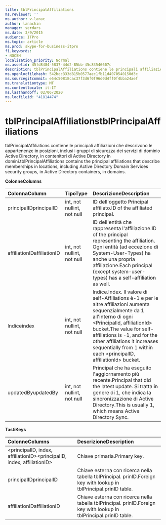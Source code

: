 ```yaml
---
title: tblPrincipalAffiliations
ms.reviewer: ''
ms.author: v-lanac
author: lanachin
manager: serdars
ms.date: 3/9/2015
audience: ITPro
ms.topic: article
ms.prod: skype-for-business-itpro
f1.keywords:
- NOCSH
localization_priority: Normal
ms.assetid: 45fd8484-5837-44d2-85bb-45c83546607c
description: tblPrincipalAffiliations contiene le principali affiliazioni che descrivono le appartenenze in posizioni, inclusi i gruppi di sicurezza dei servizi di dominio Active Directory, in contenitori di Active Directory in domini.
ms.openlocfilehash: 542bcc333d815b0577aec1fb11d4070540150d3c
ms.sourcegitcommit: e64c50818cac37f3d6f0f96d0d4ff0f4bba24aef
ms.translationtype: MT
ms.contentlocale: it-IT
ms.lasthandoff: 02/06/2020
ms.locfileid: "41814474"
---
```

# <a name="tblprincipalaffiliations"></a><span data-ttu-id="90a7b-103">tblPrincipalAffiliations</span><span class="sxs-lookup"><span data-stu-id="90a7b-103">tblPrincipalAffiliations</span></span>
 
<span data-ttu-id="90a7b-104">tblPrincipalAffiliations contiene le principali affiliazioni che descrivono le appartenenze in posizioni, inclusi i gruppi di sicurezza dei servizi di dominio Active Directory, in contenitori di Active Directory in domini.</span><span class="sxs-lookup"><span data-stu-id="90a7b-104">tblPrincipalAffiliations contains the principal affiliations that describe memberships in locations, including Active Directory Domain Services security groups, in Active Directory containers, in domains.</span></span>
  
<span data-ttu-id="90a7b-105">**Colonne**</span><span class="sxs-lookup"><span data-stu-id="90a7b-105">**Columns**</span></span>

|<span data-ttu-id="90a7b-106">**Colonna**</span><span class="sxs-lookup"><span data-stu-id="90a7b-106">**Column**</span></span>|<span data-ttu-id="90a7b-107">**Tipo**</span><span class="sxs-lookup"><span data-stu-id="90a7b-107">**Type**</span></span>|<span data-ttu-id="90a7b-108">**Descrizione**</span><span class="sxs-lookup"><span data-stu-id="90a7b-108">**Description**</span></span>|
|:-----|:-----|:-----|
|<span data-ttu-id="90a7b-109">principalID</span><span class="sxs-lookup"><span data-stu-id="90a7b-109">principalID</span></span>  <br/> |<span data-ttu-id="90a7b-110">int, not null</span><span class="sxs-lookup"><span data-stu-id="90a7b-110">int, not null</span></span>  <br/> |<span data-ttu-id="90a7b-111">ID dell'oggetto Principal affiliato.</span><span class="sxs-lookup"><span data-stu-id="90a7b-111">ID of the affiliated principal.</span></span>  <br/> |
|<span data-ttu-id="90a7b-112">affiliationID</span><span class="sxs-lookup"><span data-stu-id="90a7b-112">affiliationID</span></span>  <br/> |<span data-ttu-id="90a7b-113">int, not null</span><span class="sxs-lookup"><span data-stu-id="90a7b-113">int, not null</span></span>  <br/> |<span data-ttu-id="90a7b-114">ID dell'entità che rappresenta l'affiliazione.</span><span class="sxs-lookup"><span data-stu-id="90a7b-114">ID of the principal representing the affiliation.</span></span> <span data-ttu-id="90a7b-115">Ogni entità (ad eccezione di System-User-Types) ha anche una propria affiliazione.</span><span class="sxs-lookup"><span data-stu-id="90a7b-115">Each principal (except system-user-types) has a self-affiliation as well.</span></span>  <br/> |
|<span data-ttu-id="90a7b-116">Indice</span><span class="sxs-lookup"><span data-stu-id="90a7b-116">index</span></span>  <br/> |<span data-ttu-id="90a7b-117">int, not null</span><span class="sxs-lookup"><span data-stu-id="90a7b-117">int, not null</span></span>  <br/> |<span data-ttu-id="90a7b-118">Indice.</span><span class="sxs-lookup"><span data-stu-id="90a7b-118">Index.</span></span> <span data-ttu-id="90a7b-119">Il valore di self-Affiliations è-1 e per le altre affiliazioni aumenta sequenzialmente da 1 all'interno di ogni \<PrincipalId, affiliationId\> bucket.</span><span class="sxs-lookup"><span data-stu-id="90a7b-119">The value for self-affiliations is -1, and for the other affiliations it increases sequentially from 1 within each \<principalID, affiliationId\> bucket.</span></span>  <br/> |
|<span data-ttu-id="90a7b-120">updatedBy</span><span class="sxs-lookup"><span data-stu-id="90a7b-120">updatedBy</span></span>  <br/> |<span data-ttu-id="90a7b-121">int, not null</span><span class="sxs-lookup"><span data-stu-id="90a7b-121">int, not null</span></span>  <br/> |<span data-ttu-id="90a7b-122">Principal che ha eseguito l'aggiornamento più recente.</span><span class="sxs-lookup"><span data-stu-id="90a7b-122">Principal that did the latest update.</span></span> <span data-ttu-id="90a7b-123">Si tratta in genere di 1, che indica la sincronizzazione di Active Directory.</span><span class="sxs-lookup"><span data-stu-id="90a7b-123">This is usually 1, which means Active Directory Sync.</span></span>  <br/> |
   
<span data-ttu-id="90a7b-124">**Tasti**</span><span class="sxs-lookup"><span data-stu-id="90a7b-124">**Keys**</span></span>

|<span data-ttu-id="90a7b-125">**Colonne**</span><span class="sxs-lookup"><span data-stu-id="90a7b-125">**Columns**</span></span>|<span data-ttu-id="90a7b-126">**Descrizione**</span><span class="sxs-lookup"><span data-stu-id="90a7b-126">**Description**</span></span>|
|:-----|:-----|
|<span data-ttu-id="90a7b-127">\<principalID, index, affiliationID\></span><span class="sxs-lookup"><span data-stu-id="90a7b-127">\<principalID, index, affiliationID\></span></span>  <br/> |<span data-ttu-id="90a7b-128">Chiave primaria.</span><span class="sxs-lookup"><span data-stu-id="90a7b-128">Primary key.</span></span>  <br/> |
|<span data-ttu-id="90a7b-129">principalID</span><span class="sxs-lookup"><span data-stu-id="90a7b-129">principalID</span></span>  <br/> |<span data-ttu-id="90a7b-130">Chiave esterna con ricerca nella tabella tblPrincipal. prinID.</span><span class="sxs-lookup"><span data-stu-id="90a7b-130">Foreign key with lookup in tblPrincipal.prinID table.</span></span>  <br/> |
|<span data-ttu-id="90a7b-131">affiliationID</span><span class="sxs-lookup"><span data-stu-id="90a7b-131">affiliationID</span></span>  <br/> |<span data-ttu-id="90a7b-132">Chiave esterna con ricerca nella tabella tblPrincipal. prinID.</span><span class="sxs-lookup"><span data-stu-id="90a7b-132">Foreign key with lookup in tblPrincipal.prinID table.</span></span>  <br/> |
   

